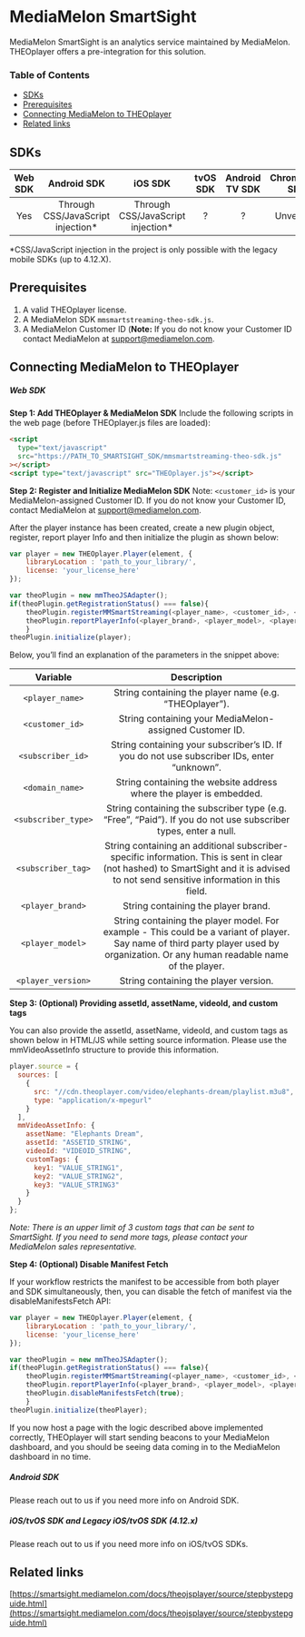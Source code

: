 # MediaMelon SmartSight
MediaMelon SmartSight is an analytics service maintained by MediaMelon. THEOplayer offers a pre-integration for this solution.

### Table of Contents

- [SDKs](#sdks)
- [Prerequisites](#prerequisites)
- [Connecting MediaMelon to THEOplayer](#connecting-mediamelon-to-theoplayer)
- [Related links](#related-links)

## SDKs

| Web SDK |           Android SDK            |             iOS SDK              | tvOS SDK | Android TV SDK | Chromecast SDK |
| :-----: | :------------------------------: | :------------------------------: | :------: | :------------: | :------------: |
|   Yes   | Through CSS/JavaScript injection* | Through CSS/JavaScript injection* |    ?     |       ?        |   Unverified   |

*CSS/JavaScript injection in the project is only possible with the legacy mobile SDKs (up to 4.12.X).

## Prerequisites

1. A valid THEOplayer license.
2. A MediaMelon SDK `mmsmartstreaming-theo-sdk.js`.
3. A MediaMelon Customer ID (**Note:** If you do not know your Customer ID contact MediaMelon at [support@mediamelon.com](support@mediamelon.com).

## Connecting MediaMelon to THEOplayer

##### Web SDK

**Step 1: Add THEOplayer & MediaMelon SDK**
Include the following scripts in the web page (before THEOplayer.js files are loaded):

```html
<script
  type="text/javascript"
  src="https://PATH_TO_SMARTSIGHT_SDK/mmsmartstreaming-theo-sdk.js"
></script>
<script type="text/javascript" src="THEOplayer.js"></script>
```

**Step 2: Register and Initialize MediaMelon SDK**
Note: `<customer_id>` is your MediaMelon-assigned Customer ID. If you do not know your Customer ID, contact MediaMelon at [support@mediamelon.com](support@mediamelon.com).

After the player instance has been created, create a new plugin object, register, report player Info and then initialize the plugin as shown below:

```js
var player = new THEOplayer.Player(element, {
    libraryLocation : 'path_to_your_library/',
    license: 'your_license_here'
});

var theoPlugin = new mmTheoJSAdapter();
if(theoPlugin.getRegistrationStatus() === false){
    theoPlugin.registerMMSmartStreaming(<player_name>, <customer_id>, <subscriber_id>, <domain_name>, <subscriber_type> , <subscriber_tag>);
    theoPlugin.reportPlayerInfo(<player_brand>, <player_model>, <player_version>);
    }
theoPlugin.initialize(player);
```

Below, you’ll find an explanation of the parameters in the snippet above:

|      Variable       |                                                                                     Description                                                                                      |
| :-----------------: | :----------------------------------------------------------------------------------------------------------------------------------------------------------------------------------: |
|   `<player_name>`   |                                                                String containing the player name (e.g. “THEOplayer”).                                                                |
|   `<customer_id>`   |                                                               String containing your MediaMelon-assigned Customer ID.                                                                |
|  `<subscriber_id>`  |                                              String containing your subscriber’s ID. If you do not use subscriber IDs, enter “unknown”.                                              |
|   `<domain_name>`   |                                                         String containing the website address where the player is embedded.                                                          |
| `<subscriber_type>` |                                    String containing the subscriber type (e.g. “Free”, “Paid”). If you do not use subscriber types, enter a null.                                    |
| `<subscriber_tag>`  | String containing an additional subscriber-specific information. This is sent in clear (not hashed) to SmartSight and it is advised to not send sensitive information in this field. |
|  `<player_brand>`   |                                                                         String containing the player brand.                                                                          |
|  `<player_model>`   | String containing the player model. For example - This could be a variant of player. Say name of third party player used by organization. Or any human readable name of the player.  |
| `<player_version>`  |                                                                        String containing the player version.                                                                         |

**Step 3: (Optional) Providing assetId, assetName, videoId, and custom tags**

You can also provide the assetId, assetName, videoId, and custom tags as shown below in HTML/JS while setting source information. Please use the mmVideoAssetInfo structure to provide this information.

```js
player.source = {
  sources: [
    {
      src: "//cdn.theoplayer.com/video/elephants-dream/playlist.m3u8",
      type: "application/x-mpegurl"
    }
  ],
  mmVideoAssetInfo: {
    assetName: "Elephants Dream",
    assetId: "ASSETID_STRING",
    videoId: "VIDEOID_STRING",
    customTags: {
      key1: "VALUE_STRING1",
      key2: "VALUE_STRING2",
      key3: "VALUE_STRING3"
    }
  }
};
```

_Note: There is an upper limit of 3 custom tags that can be sent to SmartSight. If you need to send more tags, please contact your MediaMelon sales representative._

**Step 4: (Optional) Disable Manifest Fetch**

If your workflow restricts the manifest to be accessible from both player and SDK simultaneously, then, you can disable the fetch of manifest via the disableManifestsFetch API:

```js
var player = new THEOplayer.Player(element, {
    libraryLocation : 'path_to_your_library/',
    license: 'your_license_here'
});

var theoPlugin = new mmTheoJSAdapter();
if(theoPlugin.getRegistrationStatus() === false){
    theoPlugin.registerMMSmartStreaming(<player_name>, <customer_id>, <subscriber_id>, <domain_name>, <subscriber_type> , <subscriber_tag>);
    theoPlugin.reportPlayerInfo(<player_brand>, <player_model>, <player_version>);
    theoPlugin.disableManifestsFetch(true);
    }
theoPlugin.initialize(theoPlayer);
```

If you now host a page with the logic described above implemented correctly, THEOplayer will start sending beacons to your MediaMelon dashboard, and you should be seeing data coming in to the MediaMelon dashboard in no time.

##### Android SDK

Please reach out to us if you need more info on Android SDK.

##### iOS/tvOS SDK and Legacy iOS/tvOS SDK (4.12.x)

Please reach out to us if you need more info on iOS/tvOS SDKs.

## Related links

[https://smartsight.mediamelon.com/docs/theojsplayer/source/stepbystepguide.html](https://smartsight.mediamelon.com/docs/theojsplayer/source/stepbystepguide.html)
